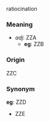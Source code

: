 ratiocination
### Meaning
+ _adj_: ZZA
    + __eg__: ZZB

### Origin

ZZC

### Synonym

__eg__: ZZD

+ ZZE


